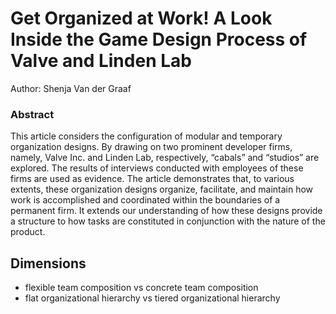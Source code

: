 Get Organized at Work! A Look Inside the Game Design Process of Valve and Linden Lab
===

Author: Shenja Van der Graaf 

### Abstract
This article considers the configuration of modular and temporary organization designs. By drawing on two prominent developer firms, namely, Valve Inc. and Linden Lab, respectively, “cabals” and “studios” are explored. The results of interviews conducted with employees of these firms are used as evidence. The article demonstrates that, to various extents, these organization designs organize, facilitate, and maintain how work is accomplished and coordinated within the boundaries of a permanent firm. It extends our understanding of how these designs provide a structure to how tasks are constituted in conjunction with the nature of the product.

## Dimensions
- flexible team composition vs concrete team  composition
- flat organizational hierarchy vs tiered organizational hierarchy